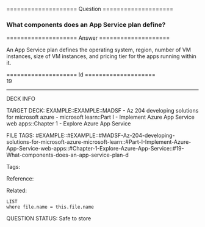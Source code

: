 ==================== Question ====================  

### What components does an App Service plan define?  

==================== Answer ====================  

An App Service plan defines the operating system, region, number of VM instances, size of VM instances, and pricing tier for the apps running within it.

==================== Id ====================  
19

---

DECK INFO

TARGET DECK: EXAMPLE::EXAMPLE::MADSF - Az 204 developing solutions for microsoft azure - microsoft learn::Part I - Implement Azure App Service web apps::Chapter 1 - Explore Azure App Service

FILE TAGS: #EXAMPLE::#EXAMPLE::#MADSF-Az-204-developing-solutions-for-microsoft-azure-microsoft-learn::#Part-I-Implement-Azure-App-Service-web-apps::#Chapter-1-Explore-Azure-App-Service::#19-What-components-does-an-app-service-plan-d

Tags:

Reference:

Related:

```dataview
LIST
where file.name = this.file.name
```

QUESTION STATUS: Safe to store

